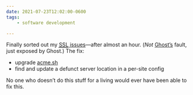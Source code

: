 ```yaml
---
date: 2021-07-23T12:02:00-0600
tags:
    - software development

---
```


Finally sorted out my [<abbr title="secure sockets layer (encryption for internet traffic)">SSL</abbr> issues][prev]—after almost an hour. (*Not* [Ghost’s][ghost] fault, just exposed by Ghost.) The fix:

- upgrade [acme.sh][acme]
- find and update a defunct server location in a per-site config

No one who doesn’t do this stuff for a living would ever have been able to fix this.

[prev]: https://v5.chriskrycho.com/notes/2021-07-23-1139/
[ghost]: https://ghost.org
[acme]: https://github.com/acmesh-official/acme.sh
